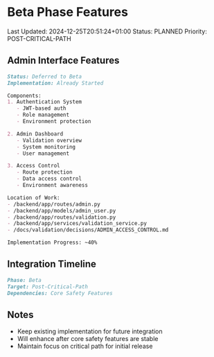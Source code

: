 # Beta Phase Features
Last Updated: 2024-12-25T20:51:24+01:00
Status: PLANNED
Priority: POST-CRITICAL-PATH

## Admin Interface Features
```markdown
Status: Deferred to Beta
Implementation: Already Started

Components:
1. Authentication System
   - JWT-based auth
   - Role management
   - Environment protection

2. Admin Dashboard
   - Validation overview
   - System monitoring
   - User management

3. Access Control
   - Route protection
   - Data access control
   - Environment awareness

Location of Work:
- /backend/app/routes/admin.py
- /backend/app/models/admin_user.py
- /backend/app/routes/validation.py
- /backend/app/services/validation_service.py
- /docs/validation/decisions/ADMIN_ACCESS_CONTROL.md

Implementation Progress: ~40%
```

## Integration Timeline
```markdown
Phase: Beta
Target: Post-Critical-Path
Dependencies: Core Safety Features
```

## Notes
- Keep existing implementation for future integration
- Will enhance after core safety features are stable
- Maintain focus on critical path for initial release
